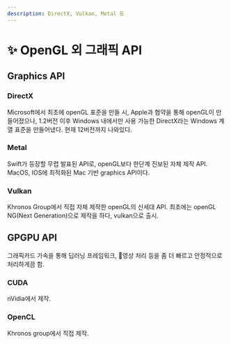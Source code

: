 ```yaml
---
description: DirectX, Vulkan, Metal 등
---
```


# ✨ OpenGL 외 그래픽 API

## Graphics API

### DirectX

Microsoft에서 최초에 openGL 표준을 만들 시, Apple과 협약을 통해 openGL이 만들어졌으나, 1.2버전 이후 Windows 내에서만 사용 가능한 DirectX라는 Windows 계열 표준을 만들어냈다. 현재 12버전까지 나와있다.

### Metal

Swift가 등장할 무렵 발표된 API로, openGL보다 한단계 진보된 자체 제작 API. MacOS, IOS에 최적화된 Mac 기반 graphics API이다.

### Vulkan

Khronos Group에서 직접 자체 제작한 openGL의 신세대 API. 최초에는 openGL NG(Next Generation)으로 제작을 하다, vulkan으로 출시.



## GPGPU API

그래픽카드 가속을 통해 딥러닝 프레임워크, 영상 처리 등을 좀 더 빠르고 안정적으로 처리하게끔 함.

### CUDA

nVidia에서 제작.

### OpenCL

Khronos group에서 직접 제작.



